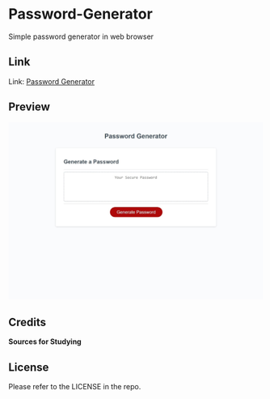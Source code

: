 # Password-Generator
Simple password generator in web browser 


## Link
Link: [Password Generator](https://robertsolorzano.github.io/Password-Generator/)


## Preview

![Preview](assets/images/preview.jpeg)


## Credits

**Sources for Studying**

[]()

## License

Please refer to the LICENSE in the repo.